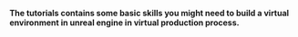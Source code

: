 **The tutorials contains some basic skills you might need to build a virtual environment in unreal engine in virtual production process.**

